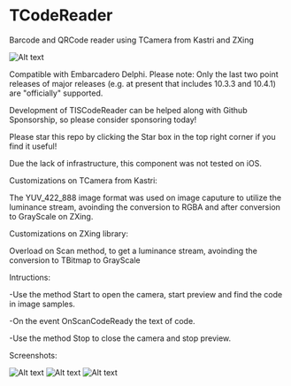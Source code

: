 # TCodeReader
Barcode and QRCode reader using TCamera from Kastri and ZXing

![Alt text](./LogoImperiumDelphi.png?raw=true "")


Compatible with Embarcadero Delphi. Please note: Only the last two point releases of major releases (e.g. at present that includes 10.3.3 and 10.4.1) are "officially" supported.

Development of TISCodeReader can be helped along with Github Sponsorship, so please consider sponsoring today!

Please star this repo by clicking the Star box in the top right corner if you find it useful!

Due the lack of infrastructure, this component was not tested on iOS.

Customizations on TCamera from Kastri:

The YUV_422_888 image format was used on image caputure to utilize the luminance stream, avoinding the conversion to RGBA and after conversion to GrayScale on ZXing.

Customizations on ZXing library:

Overload on Scan method, to get a luminance stream, avoinding the conversion to TBitmap to GrayScale

Intructions:

-Use the method Start to open the camera, start preview and find the code in image samples.

-On the event OnScanCodeReady the text of code.

-Use the method Stop to close the camera and stop preview.


Screenshots:


![Alt text](./Screenshot_1.jpg?raw=true "")
![Alt text](./Screenshot_2.jpg?raw=true "")
![Alt text](./Screenshot_3.jpg?raw=true "SSSS")


